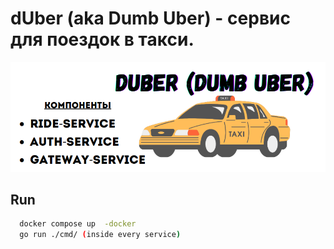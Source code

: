 # dUber (aka Dumb Uber) - сервис для поездок в такси. 

![logo](images/logo.png)

## Run

```bash
  docker compose up  -docker
  go run ./cmd/ (inside every service)
```


